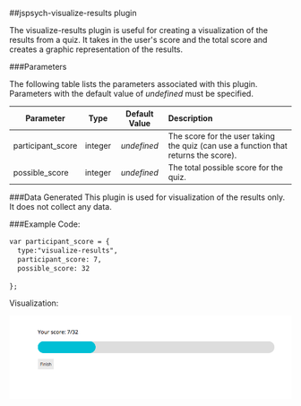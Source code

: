 ##jspsych-visualize-results plugin

The visualize-results plugin is useful for creating a visualization of the results from a quiz. It takes in the user's score and the total score and creates a graphic representation of the results.

###Parameters

The following table lists the parameters associated with this plugin. Parameters with the default value of *undefined* must be specified. 

| Parameter| Type| Default Value| Description|
| ---------|:---:|:------------:|:-----------|
|participant_score|integer|*undefined*|The score for the user taking the quiz (can use a function that returns the score). 
|possible_score|integer|*undefined*|The total possible score for the quiz.

###Data Generated
This plugin is used for visualization of the results only. It does not collect any data.

###Example
Code:

```
var participant_score = {
  type:"visualize-results",
  participant_score: 7,
  possible_score: 32

};

```
Visualization:

![logo](https://github.com/marielajennings/jsPsych-visualize-results/raw/master/example.png)